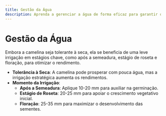 ```yaml
---
title: Gestão da Água
description: Aprenda a gerenciar a água de forma eficaz para garantir o crescimento e rendimento ótimos da camelina.
---
```

# Gestão da Água

Embora a camelina seja tolerante à seca, ela se beneficia de uma leve irrigação em estágios chave, como após a semeadura, estágio de roseta e floração, para otimizar o rendimento.

- **Tolerância à Seca**: A camelina pode prosperar com pouca água, mas a irrigação estratégica aumenta os rendimentos.
- **Momento da Irrigação**:
    - **Após a Semeadura**: Aplique 10-20 mm para auxiliar na germinação.
    - **Estágio de Roseta**: 20-25 mm para apoiar o crescimento vegetativo inicial.
    - **Floração**: 25-35 mm para maximizar o desenvolvimento das sementes.